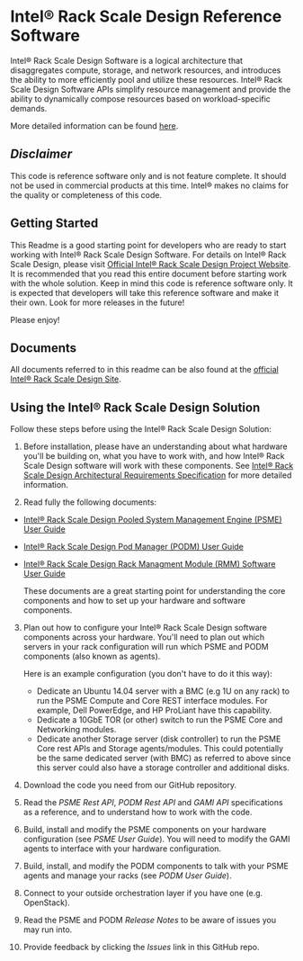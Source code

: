 # Intel® Rack Scale Design Reference Software

Intel® Rack Scale Design Software is a logical architecture that disaggregates compute, storage, and network resources, and introduces the ability to more efficiently pool and utilize these resources. Intel® Rack Scale Design Software APIs simplify resource management and provide the ability to dynamically compose resources based on workload-specific demands.

More detailed information can be found [here](http://intel.com/intelRSD).

## _Disclaimer_

This code is reference software only and is not feature complete. It should not be used in commercial products at this time. Intel® makes no claims for the quality or completeness of this code.


## Getting Started

This Readme is a good starting point for developers who are ready to start working with Intel® Rack Scale Design Software. For details on Intel® Rack Scale Design, please visit [Official Intel® Rack Scale Design Project Website](http://intel.com/intelRSD). It is recommended that you read this entire document before starting work with the whole solution. Keep in mind this code is reference software only. It is expected that developers will take this reference software and make it their own. Look for more releases in the future! 

Please enjoy!

## Documents
All documents referred to in this readme can be also found at the [official Intel® Rack Scale Design Site](http://intel.com/intelRSD).

## Using the Intel® Rack Scale Design Solution
Follow these steps before using the Intel® Rack Scale Design Solution:

1. Before installation, please have an understanding about what hardware you'll be building on, what you have to work with, and how Intel® Rack Scale Design software will work with these components. See [Intel® Rack Scale Design Architectural Requirements Specification](http://www.intel.com/content/www/us/en/architecture-and-technology/rack-scale-design/platform-hardware-design-guide.html) for more detailed information.

2. Read fully the following documents:
  * [Intel® Rack Scale Design Pooled System Management Engine (PSME) User Guide](http://www.intel.com/content/www/us/en/architecture-and-technology/rack-scale-design/psme-user-guide.html)
  * [Intel® Rack Scale Design Pod Manager (PODM) User Guide](http://www.intel.com/content/www/us/en/architecture-and-technology/rack-scale-design/pod-manager-user-guide.html)
  * [Intel® Rack Scale Design Rack Managment Module (RMM) Software User Guide](http://www.intel.com/content/www/us/en/architecture-and-technology/rack-scale-design/rack-management-module-installation-guide.html)
             
       These documents are a great starting point for understanding the core components and how to set up your hardware and software components.

3. Plan out how to configure your Intel® Rack Scale Design software components across your hardware. You'll need to plan out which servers in your rack configuration will run which PSME and PODM components (also known as agents).

    Here is an example configuration (you don't have to do it this way): 
    * Dedicate an Ubuntu 14.04 server with a BMC (e.g 1U on any rack) to run the PSME Compute and Core REST interface modules. For example, Dell PowerEdge, and HP ProLiant have this capability.
    * Dedicate a 10GbE TOR (or other) switch to run the PSME Core and Networking modules.
    * Dedicate another Storage server (disk controller) to run the PSME Core rest APIs and Storage agents/modules. This could potentially be the same dedicated server (with BMC) as referred to above since this server could also have a storage controller and additional disks.


4. Download the code you need from our GitHub repository.


5. Read the *PSME Rest API*, *PODM Rest API* and *GAMI API* specifications as a reference, and to understand how to work with the code.


6. Build, install and modify the PSME components on your hardware configuration (see *PSME User Guide*). You will need to modify the GAMI agents to interface with your hardware configuration.


7. Build, install, and modify the PODM components to talk with your PSME agents and manage your racks (see *PODM User Guide*).


8. Connect to your outside orchestration layer if you have one (e.g. OpenStack).


9. Read the PSME and PODM *Release Notes* to be aware of issues you may run into.


10. Provide feedback by clicking the *Issues* link in this GitHub repo.
